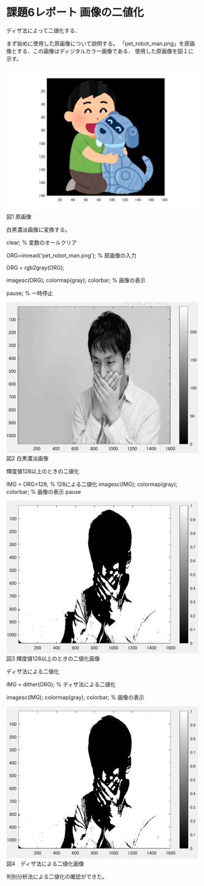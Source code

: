 # 課題6レポート 画像の二値化
ディザ法によって二値化する．

まず始めに使用した原画像について説明する。
「pet_robot_man.png」を原画像とする．この画像はディジタルカラー画像である．
使用した原画像を図１に示す。


![原画像](https://github.com/ararai01/lecture_image_processing/blob/master/my_image/pet_robot_man.png)  
図1 原画像

白黒濃淡画像に変換する。

clear; % 変数のオールクリア

ORG=imread('pet_robot_man.png'); % 原画像の入力

ORG = rgb2gray(ORG);

imagesc(ORG); colormap(gray); colorbar; % 画像の表示

pause; % 一時停止

![原画像](https://github.com/ararai01/lecture_image_processing/blob/master/my_image/kadai5-1.png)  
図2 白黒濃淡画像

輝度値128以上のときの二値化

IMG = ORG>128; % 128による二値化
imagesc(IMG); colormap(gray); colorbar; % 画像の表示
pause

![原画像](https://github.com/ararai01/lecture_image_processing/blob/master/my_image/kadai5-2.png)  
図3 輝度値128以上のときの二値化画像

ディザ法による二値化

IMG = dither(ORG); % ディザ法による二値化

imagesc(IMG); colormap(gray); colorbar; % 画像の表示

![原画像](https://github.com/ararai01/lecture_image_processing/blob/master/my_image/kadai5-2.png)  
図4　ディザ法による二値化画像


判別分析法による二値化の確認ができた。



